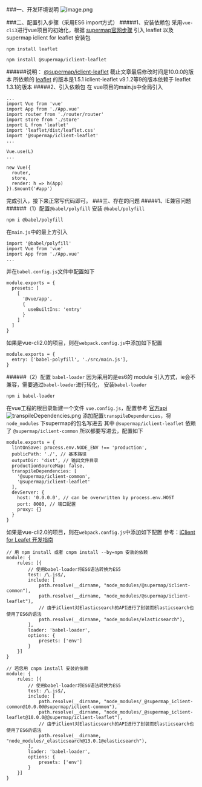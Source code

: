 ###一、开发环境说明
![image.png](https://upload-images.jianshu.io/upload_images/12877063-cee9b9f69c8fccde.png?imageMogr2/auto-orient/strip%7CimageView2/2/w/1240)

###二、配置引入步骤（采用ES6 import方式）
#####1、安装依赖包
采用`vue-cli3`进行vue项目的初始化，根据 [supermap官网步骤](http://iclient.supermap.io/web/introduction/leafletDevelop.html#Ready) 引入 leaflet 以及 supermap iclient for leaflet 安装包
```
npm install leaflet
```
```
npm install @supermap/iclient-leaflet
```
######说明：
[@supermap/iclient-leaflet](https://www.npmjs.com/package/@supermap/iclient-leaflet) 截止文章最后修改时间是10.0.0的版本 所依赖的 [leaflet](https://www.npmjs.com/package/leaflet) 的版本是1.5.1
iclient-leaflet v9.1.2等9的版本依赖于 leaflet 1.3.1的版本
#####2、引入依赖包
在 vue项目的main.js中全局引入
```
...
import Vue from 'vue'
import App from './App.vue'
import router from './router/router'
import store from './store'
import L from 'leaflet'
import 'leaflet/dist/leaflet.css'
import '@supermap/iclient-leaflet'
...

Vue.use(L)
...

new Vue({
  router,
  store,
  render: h => h(App)
}).$mount('#app')
```
完成引入，接下来正常写代码即可。
###三、存在的问题
#####1、IE兼容问题
######（1）配置`@babel/polyfill`
安装 `@babel/polyfill`
```
npm i @babel/polyfill
```
在`main.js`中的最上方引入
```
import '@babel/polyfill'
import Vue from 'vue'
import App from './App.vue'
...
```
并在`babel.config.js`文件中配置如下
```
module.exports = {
  presets: [
    [
      '@vue/app',
      {
        useBuiltIns: 'entry'
      }
    ]
  ]
}
```
如果是vue-cli2.0的项目，则在`webpack.config.js`中添加如下配置
```
module.exports = {
  entry: ['babel-polyfill', './src/main.js'],
}
```
######（2）配置 `babel-loader`
因为采用的是es6的 module 引入方式，ie会不兼容，需要通过`babel-loader`进行转化，
安装`babel-loader`
```
npm i babel-loader
```
在vue工程的根目录新建一个文件 `vue.config.js`，配置参考 [官方api](https://cli.vuejs.org/zh/config/)
![transpileDependencies.png](https://upload-images.jianshu.io/upload_images/12877063-b2dd4feffa94bdbc.png?imageMogr2/auto-orient/strip%7CimageView2/2/w/1240)
添加配置`transpileDependencies`，将 `node_modules` 下supermap的包名写进去
其中 `@supermap/iclient-leaflet` 依赖了 `@supermap/iclient-common` 所以都要写进去，配置如下
```
module.exports = {
  lintOnSave: process.env.NODE_ENV !== 'production',
  publicPath: './', // 基本路径
  outputDir: 'dist', // 输出文件目录
  productionSourceMap: false,
  transpileDependencies: [
    '@supermap/iclient-common',
    '@supermap/iclient-leaflet'
  ],
  devServer: {
    host: '0.0.0.0', // can be overwritten by process.env.HOST
    port: 8080, // 端口配置
    proxy: {}
  }
}
```
如果是vue-cli2.0的项目，则在`webpack.config.js`中添加如下配置
参考：[iClient for Leafet 开发指南](http://iclient.supermap.io/web/introduction/leafletDevelop.html#Import)
```
// 用 npm install 或者 cnpm install --by=npm 安装的依赖
module: {
    rules: [{
        // 使用babel-loader将ES6语法转换为ES5
        test: /\.js$/,
        include: [
            path.resolve(__dirname, "node_modules/@supermap/iclient-common"),
            path.resolve(__dirname, "node_modules/@supermap/iclient-leaflet"),
            // 由于iClient对Elasticsearch的API进行了封装而Elasticsearch也使用了ES6的语法
            path.resolve(__dirname, "node_modules/elasticsearch"),
        ],
        loader: 'babel-loader',
        options: {
            presets: ['env']
        }
    }]
}

// 若您用 cnpm install 安装的依赖
module: {
    rules: [{
        // 使用babel-loader将ES6语法转换为ES5
        test: /\.js$/,
        include: [
            path.resolve(__dirname, "node_modules/_@supermap_iclient-common@10.0.0@@supermap/iclient-common"),
            path.resolve(__dirname, "node_modules/_@supermap_iclient-leaflet@10.0.0@@supermap/iclient-leaflet"),
            // 由于iClient对Elasticsearch的API进行了封装而Elasticsearch也使用了ES6的语法
            path.resolve(__dirname, "node_modules/_elasticsearch@13.0.1@elasticsearch"),
        ],
        loader: 'babel-loader',
        options: {
            presets: ['env']
        }
    }]
}
```
